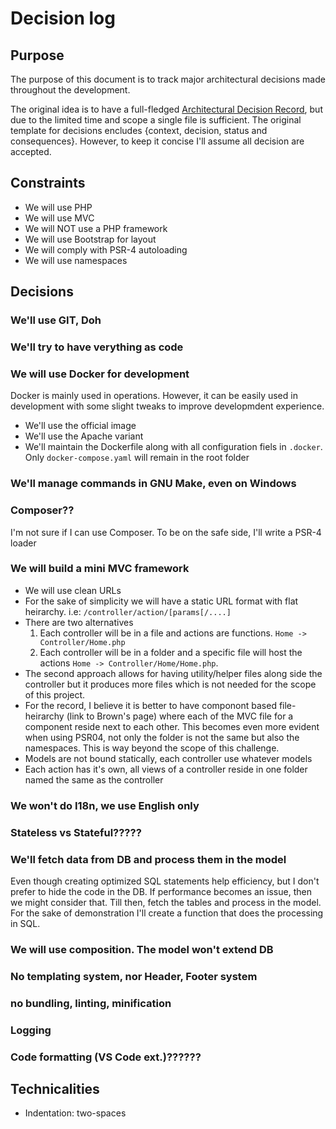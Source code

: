 # Decision log

## Purpose

The purpose of this document is to track major architectural decisions made throughout the development.

The original idea is to have a full-fledged [Architectural Decision Record][ard-nygard], but due to the limited time and scope a single file is sufficient. The original template for decisions encludes {context, decision, status and consequences}. However, to keep it concise I'll assume all decision are accepted.

## Constraints

- We will use PHP
- We will use MVC
- We will NOT use a PHP framework
- We will use Bootstrap for layout
- We will comply with PSR-4 autoloading
- We will use namespaces

## Decisions

### We'll use GIT, Doh

### We'll try to have verything as code

### We will use Docker for development

Docker is mainly used in operations. However, it can be easily used in development with some slight tweaks to improve developmdent experience.

- We'll use the official image
- We'll use the Apache variant
- We'll maintain the Dockerfile along with all configuration fiels in `.docker`. Only `docker-compose.yaml` will remain in the root folder

### We'll manage commands in GNU Make, even on Windows

### Composer??

I'm not sure if I can use Composer. To be on the safe side, I'll write a PSR-4 loader

### We will build a mini MVC framework

- We will use clean URLs
- For the sake of simplicity we will have a static URL format with flat heirarchy.
  i.e: `/controller/action/[params[/....]`
- There are two alternatives
  1. Each controller will be in a file and actions are functions. `Home -> Controller/Home.php`
  1. Each controller will be in a folder and a specific file will host the actions `Home -> Controller/Home/Home.php`.
- The second approach allows for having utility/helper files along side the controller but it produces more files which is not needed for the scope of this project.
- For the record, I believe it is better to have componont based file-heirarchy (link to Brown's page) where each of the MVC file for a component reside next to each other. This becomes even more evident when using PSR04, not only the folder is not the same but also the namespaces. This is way beyond the scope of this challenge.
- Models are not bound statically, each controller use whatever models
- Each action has it's own, all views of a controller reside in one folder named the same as the controller

### We won't do I18n, we use English only

### Stateless vs Stateful?????

### We'll fetch data from DB and process them in the model

Even though creating optimized SQL statements help efficiency, but I don't prefer to hide the code in the DB. If performance becomes an issue, then we might consider that. Till then, fetch the tables and process in the model. For the sake of demonstration I'll create a function that does the processing in SQL.

### We will use composition. The model won't extend DB

### No templating system, nor Header, Footer system

### no bundling, linting, minification

### Logging

### Code formatting (VS Code ext.)??????

## Technicalities

- Indentation: two-spaces

[ard-nygard]: https://www.thoughtworks.com/radar/techniques/lightweight-architecture-decision-records
